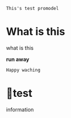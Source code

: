 ```
This's test promodel 
```

# What is this
what is this

**run away**  


`Happy waching`

# 🥽test
 information
